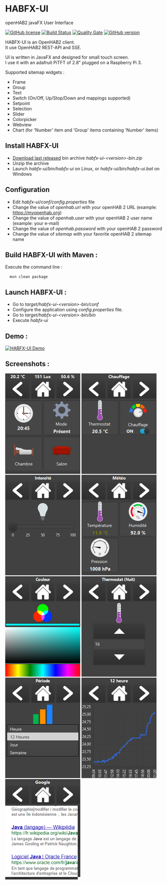 # HABFX-UI
openHAB2 javaFX User Interface

[![GitHub license](https://img.shields.io/github/license/ben12/habfx-ui.svg)](https://github.com/ben12/habfx-ui/blob/master/LICENSE)
[![Build Status](https://travis-ci.org/ben12/habfx-ui.svg?branch=master)](https://travis-ci.org/ben12/habfx-ui)
[![Quality Gate](https://sonarcloud.io/api/badges/gate?key=com.ben12:habfx-ui)](https://sonarcloud.io/dashboard?id=com.ben12%3Ahabfx-ui)
[![GitHub version](https://badge.fury.io/gh/ben12%2Fhabfx-ui.svg)](https://github.com/ben12/habfx-ui/releases)

HABFX-UI is an OpenHAB2 client.<br />
It use OpenHAB2 REST-API and SSE.

UI is written in JavaFX and designed for small touch screen.<br />
I use it with an adafruit PiTFT of 2.8" plugged on a Raspberry Pi 3.

Supported sitemap widgets :
* Frame
* Group
* Text
* Switch (On/Off, Up/Stop/Down and mappings supported)
* Setpoint
* Selection
* Slider
* Colorpicker
* Webview
* Chart (for 'Number' item and 'Group' items containing 'Number' items)

## Install HABFX-UI

* [Download last released](https://bintray.com/ben12/HABFX-UI/habfx-ui) bin archive _habfx-ui-&lt;version&gt;-bin.zip_
* Unzip the archive
* Launch _habfx-ui/bin/habfx-ui_ on Linux, or _habfx-ui/bin/habfx-ui.bat_ on Windows

## Configuration

* Edit _habfx-ui/conf/config.properties_ file
* Change the value of _openhab.url_ with your openHAB 2 URL (example: https://myopenhab.org)
* Change the value of _openhab.user_ with your openHAB 2 user name (example: your e-mail)
* Change the value of _openhab.password_ with your openHAB 2 password
* Change the value of _sitemap_ with your favorite openHAB 2 sitemap name

## Build HABFX-UI with Maven :

Execute the command line :<br />
```
  mvn clean package
```

## Launch HABFX-UI :

* Go to _target/habfx-ui-&lt;version&gt;-bin/conf_
* Configure the application using _config.properties_ file.
* Go to _target/habfx-ui-&lt;version&gt;-bin/bin_
* Execute _habfx-ui_

## Demo :
[![HABFX-UI Demo](http://img.youtube.com/vi/8xlThwPW1MQ/0.jpg)](https://youtu.be/8xlThwPW1MQ)

## Screenshots :
![Screenshot 001](https://raw.githubusercontent.com/ben12/habfx-ui/master/doc/screenshots/001.png)
![Screenshot 002](https://raw.githubusercontent.com/ben12/habfx-ui/master/doc/screenshots/002.png)
![Screenshot 003](https://raw.githubusercontent.com/ben12/habfx-ui/master/doc/screenshots/003.png)
![Screenshot 004](https://raw.githubusercontent.com/ben12/habfx-ui/master/doc/screenshots/004.png)
![Screenshot 005](https://raw.githubusercontent.com/ben12/habfx-ui/master/doc/screenshots/005.png)
![Screenshot 006](https://raw.githubusercontent.com/ben12/habfx-ui/master/doc/screenshots/006.png)
![Screenshot 007](https://raw.githubusercontent.com/ben12/habfx-ui/master/doc/screenshots/007.png)
![Screenshot 008](https://raw.githubusercontent.com/ben12/habfx-ui/master/doc/screenshots/008.png)
![Screenshot 009](https://raw.githubusercontent.com/ben12/habfx-ui/master/doc/screenshots/009.png)

